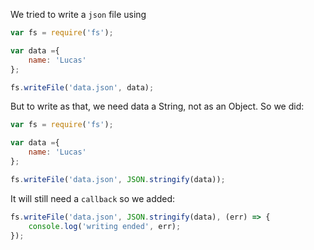 We tried to write a `json` file using

```javascript
var fs = require('fs');

var data ={
    name: 'Lucas'
};

fs.writeFile('data.json', data);
```

But to write as that, we need data a String, not as an Object. So we did:

```javascript
var fs = require('fs');

var data ={
    name: 'Lucas'
};

fs.writeFile('data.json', JSON.stringify(data));
```

It will still need a `callback` so we added:

```javascript
fs.writeFile('data.json', JSON.stringify(data), (err) => {
    console.log('writing ended', err);
});
```